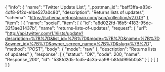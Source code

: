 {
  "info": {
    "name": "Twitter Update List",
    "_postman_id": "baff3ffa-a83d-4df8-9f2d-e1be527a0c80",
    "description": "Returns lists of updates",
    "schema": "https://schema.getpostman.com/json/collection/v2.0.0/"
  },
  "item": [
    {
      "name": "social",
      "item": [
        {
          "id": "a8d022fd-16b5-4183-95dc-32f3ae31437b",
          "name": "returns-lists-of-updates",
          "request": {
            "url": "http://api.twitter.com/1.1/lists/update?description=%7B%7D&list_id=%7B%7D&mode=%7B%7D&name=%7B%7D&owner_id=%7B%7D&owner_screen_name=%7B%7D&slug=%7B%7D",
            "method": "POST",
            "body": {
              "mode": "raw"
            },
            "description": "Returns lists of updates"
          },
          "response": [
            {
              "status": "OK",
              "code": 200,
              "name": "Response_200",
              "id": "538fd2d5-fcd5-4c3a-aa98-b8fdd995b0a8"
            }
          ]
        }
      ]
    }
  ]
}